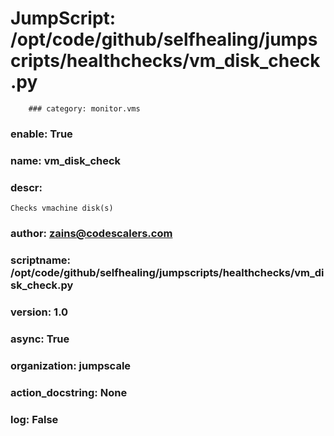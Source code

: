 
# JumpScript: /opt/code/github/selfhealing/jumpscripts/healthchecks/vm_disk_check.py
        ### category: monitor.vms
### enable: True
### name: vm_disk_check
### descr: 
```
Checks vmachine disk(s)

```
### author: zains@codescalers.com
### scriptname: /opt/code/github/selfhealing/jumpscripts/healthchecks/vm_disk_check.py
### version: 1.0
### async: True
### organization: jumpscale
### action_docstring: None
### log: False
